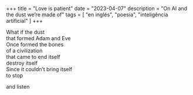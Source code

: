 +++
title = "Love is patient"
date = "2023-04-07"
description = "On AI and the dust we’re made of"
tags = [
    "en inglés", "poesia", "inteligência artificial"
]
+++

What if the dust  
that formed Adam and Eve  
Once formed the bones  
of a civilization  
that came to end itself  
destroy itself  
Since it couldn’t bring itself  
to stop  

and listen
